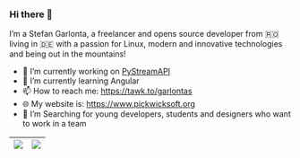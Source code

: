 ### Hi there 👋

I’m a Stefan Garlonta, a freelancer and opens source developer from 🇷🇴 living in 🇩🇪 with a passion for Linux, modern and innovative technologies and being out in the mountains!

- 🔭 I’m currently working on [PyStreamAPI](https://github.com/PickwickSoft/pystreamapi)
- 🌱 I’m currently learning Angular
- 📫 How to reach me: https://tawk.to/garlontas
- 🌐 My website is: https://www.pickwicksoft.org
- 🔎 I’m Searching for young developers, students and designers who want to work in a team

<table align="center">
<thead>
<tr>
<th><a href="#"><img src="https://github-readme-stats-git-masterorgs-github-readme-stats-team.vercel.app/api?username=garlontas&include_orgs=true&amp;count_private=true&amp;show_icons=true&amp;include_all_commits=true&amp;hide_border=true" align="center"></a></th>
<th><a href="#"><img src="https://github-readme-stats-git-masterorgs-github-readme-stats-team.vercel.app/api/top-langs/?username=garlontas&include_orgs=true&amp;hide=html&amp;hide_border=true&amp;layout=compact" align="center"></a></th>
</tr>
</thead>
</table>
<!--
<p align="center"><img align="center" src="https://github-profile-trophy.vercel.app/?username=garlontas&row=1&margin-w=15" /></>

<!--
**garlontas/garlontas** is a ✨ _special_ ✨ repository because its `README.md` (this file) appears on your GitHub profile.

Here are some ideas to get you started:

- 🔭 I’m currently working on ...
- 🌱 I’m currently learning ...
- 👯 I’m looking to collaborate on ...
- 🤔 I’m looking for help with ...
- 💬 Ask me about ...
- 📫 How to reach me: ...
- 😄 Pronouns: ...
- ⚡ Fun fact: ...
-->
